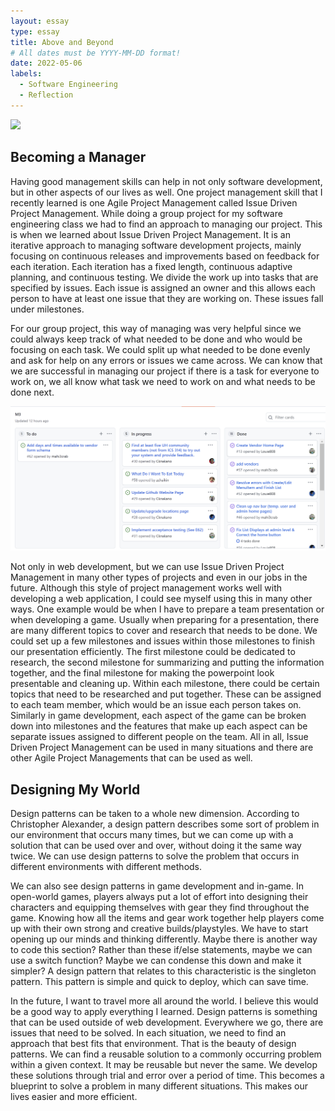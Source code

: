 ```yaml
---
layout: essay
type: essay
title: Above and Beyond
# All dates must be YYYY-MM-DD format!
date: 2022-05-06
labels:
  - Software Engineering
  - Reflection
---
```


<img class="ui large centered image" src="https://lvivity.com/wp-content/uploads/2019/09/project-manager.jpg">

## Becoming a Manager
Having good management skills can help in not only software development, but in other aspects of our lives as well. One project management skill that I recently learned is one Agile Project Management called Issue Driven Project Management. While doing a group project for my software engineering class we had to find an approach to managing our project. This is when we learned about Issue Driven Project Management. It is an iterative approach to managing software development projects, mainly focusing on continuous releases and improvements based on feedback for each iteration. Each iteration has a fixed length, continuous adaptive planning, and continuous testing. We divide the work up into tasks that are specified by issues. Each issue is assigned an owner and this allows each person to have at least one issue that they are working on. These issues fall under milestones. 

For our group project, this way of managing was very helpful since we could always keep track of what needed to be done and who would be focusing on each task. We could split up what needed to be done evenly and ask for help on any errors or issues we came across. We can know that we are successful in managing our project if there is a task for everyone to work on, we all know what task we need to work on and what needs to be done next. 


<img class="ui large centered image" src="/images/idpm-sc.png">

Not only in web development, but we can use Issue Driven Project Management in many other types of projects and even in our jobs in the future. Although this style of project management works well with developing a web application, I could see myself using this in many other ways. One example would be when I have to prepare a team presentation or when developing a game. Usually when preparing for a presentation, there are many different topics to cover and research that needs to be done. We could set up a few milestones and issues within those milestones to finish our presentation efficiently. The first milestone could be dedicated to research, the second milestone for summarizing and putting the information together, and the final milestone for making the powerpoint look presentable and cleaning up. Within each milestone, there could be certain topics that need to be researched and put together. These can be assigned to each team member, which would be an issue each person takes on. Similarly in game development, each aspect of the game can be broken down into milestones and the features that make up each aspect can be separate issues assigned to different people on the team. All in all, Issue Driven Project Management can be used in many situations and there are other Agile Project Managements that can be used as well. 

## Designing My World
Design patterns can be taken to a whole new dimension. According to Christopher Alexander, a design pattern describes some sort of problem in our environment that occurs many times, but we can come up with a solution that can be used over and over, without doing it the same way twice. We can use design patterns to solve the problem that occurs in different environments with different methods.

We can also see design patterns in game development and in-game. In open-world games, players always put a lot of effort into designing their characters and equipping themselves with gear they find throughout the game. Knowing how all the items and gear work together help players come up with their own strong and creative builds/playstyles. We have to start opening up our minds and thinking differently. Maybe there is another way to code this section? Rather than these if/else statements, maybe we can use a switch function? Maybe we can condense this down and make it simpler? A design pattern that relates to this characteristic is the singleton pattern. This pattern is simple and quick to deploy, which can save time.

In the future, I want to travel more all around the world. I believe this would be a good way to apply everything I learned. Design patterns is something that can be used outside of web development. Everywhere we go, there are issues that need to be solved. In each situation, we need to find an approach that best fits that environment. That is the beauty of design patterns. We can find a reusable solution to a commonly occurring problem within a given context. It may be reusable but never the same. We develop these solutions through trial and error over a period of time. This becomes a blueprint to solve a problem in many different situations. This makes our lives easier and more efficient.
